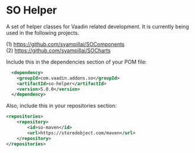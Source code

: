 # SO Helper
A set of helper classes for Vaadin related development. It is currently being used in the following projects.

(1) https://github.com/syampillai/SOComponents  
(2) https://github.com/syampillai/SOCharts

Include this in the dependencies section of your POM file:
```xml
  <dependency>
    <groupId>com.vaadin.addons.so</groupId>
    <artifactId>so-helper</artifactId>
    <version>5.0.0</version>
  </dependency>
```
Also, include this in your repositories section:
```xml
<repositories>
    <repository>
        <id>so-maven</id>
        <url>https://storedobject.com/maven</url>
    </repository>
</repositories>
```
